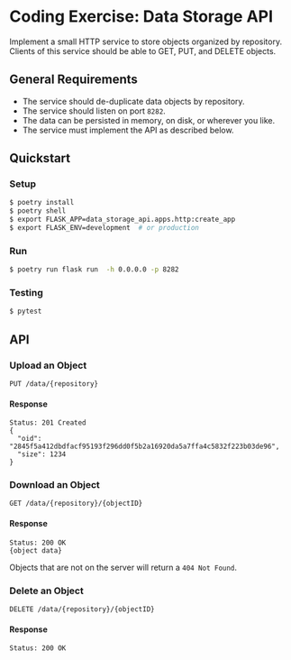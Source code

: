 # Coding Exercise: Data Storage API

Implement a small HTTP service to store objects organized by repository.
Clients of this service should be able to GET, PUT, and DELETE objects.

## General Requirements

* The service should de-duplicate data objects by repository.
* The service should listen on port `8282`.
* The data can be persisted in memory, on disk, or wherever you like.
* The service must implement the API as described below.

## Quickstart

### Setup

```sh
$ poetry install
$ poetry shell
$ export FLASK_APP=data_storage_api.apps.http:create_app
$ export FLASK_ENV=development  # or production
```

### Run

```sh
$ poetry run flask run  -h 0.0.0.0 -p 8282
```

### Testing

```sh
$ pytest
```

## API

### Upload an Object

```
PUT /data/{repository}
```

#### Response

```
Status: 201 Created
{
  "oid": "2845f5a412dbdfacf95193f296dd0f5b2a16920da5a7ffa4c5832f223b03de96",
  "size": 1234
}
```

### Download an Object

```
GET /data/{repository}/{objectID}
```

#### Response

```
Status: 200 OK
{object data}
```

Objects that are not on the server will return a `404 Not Found`.

### Delete an Object

```
DELETE /data/{repository}/{objectID}
```

#### Response

```
Status: 200 OK
```

